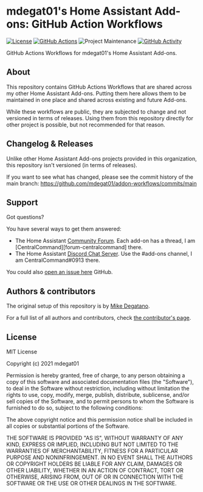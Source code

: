 # mdegat01's Home Assistant Add-ons: GitHub Action Workflows

[![License][license-shield]](LICENSE.md)
[![GitHub Actions][github-actions-shield]][github-actions]
![Project Maintenance][maintenance-shield]
[![GitHub Activity][commits-shield]][commits]

GitHub Actions Workflows for mdegat01's Home Assistant Add-ons.

## About

This repository contains GitHub Actions Workflows that are shared across my other
Home Assistant Add-ons. Putting them here allows them to be maintained in one place
and shared across existing and future Add-ons.

While these workflows are public, they are subjected to change and not
versioned in terms of releases. Using them from this repository directly for
other project is possible, but not recommended for that reason.

## Changelog & Releases

Unlike other Home Assistant Add-ons projects provided in this organization, this
repository isn't versioned (in terms of releases).

If you want to see what has changed, please see the commit history of the
main branch: <https://github.com/mdegat01/addon-workflows/commits/main>

## Support

Got questions?

You have several ways to get them answered:

- The Home Assistant [Community Forum][forum]. Each add-on has a thread, I am
  [CentralCommand][forum-centralcommand] there.
- The Home Assistant [Discord Chat Server][discord-ha]. Use the #add-ons channel,
  I am CentralCommand#0913 there.

You could also [open an issue here][issue] GitHub.

## Authors & contributors

The original setup of this repository is by [Mike Degatano][mdegat01].

For a full list of all authors and contributors,
check [the contributor's page][contributors].

## License

MIT License

Copyright (c) 2021 mdegat01

Permission is hereby granted, free of charge, to any person obtaining a copy
of this software and associated documentation files (the "Software"), to deal
in the Software without restriction, including without limitation the rights
to use, copy, modify, merge, publish, distribute, sublicense, and/or sell
copies of the Software, and to permit persons to whom the Software is
furnished to do so, subject to the following conditions:

The above copyright notice and this permission notice shall be included in all
copies or substantial portions of the Software.

THE SOFTWARE IS PROVIDED "AS IS", WITHOUT WARRANTY OF ANY KIND, EXPRESS OR
IMPLIED, INCLUDING BUT NOT LIMITED TO THE WARRANTIES OF MERCHANTABILITY,
FITNESS FOR A PARTICULAR PURPOSE AND NONINFRINGEMENT. IN NO EVENT SHALL THE
AUTHORS OR COPYRIGHT HOLDERS BE LIABLE FOR ANY CLAIM, DAMAGES OR OTHER
LIABILITY, WHETHER IN AN ACTION OF CONTRACT, TORT OR OTHERWISE, ARISING FROM,
OUT OF OR IN CONNECTION WITH THE SOFTWARE OR THE USE OR OTHER DEALINGS IN THE
SOFTWARE.

[commits-shield]: https://img.shields.io/github/commit-activity/y/mdegat01/addon-workflows.svg
[commits]: https://github.com/mdegat01/addon-workflows/commits/main
[contributors]: https://github.com/mdegat01/addon-workflows/graphs/contributors
[discord-ha]: https://discord.gg/c5DvZ4e
[discord-shield]: https://img.shields.io/discord/478094546522079232.svg
[forum-shield]: https://img.shields.io/badge/community-forum-brightgreen.svg
[forum]: https://community.home-assistant.io?u=CentralCommand
[mdegat01]: https://github.com/mdegat01
[github-actions-shield]: https://github.com/mdegat01/addon-workflows/actions/workflows/workflows-ci.yaml/badge.svg
[github-actions]: https://github.com/mdegat01/addon-workflows/actions/workflows/workflows-ci.yaml
[issue]: https://github.com/mdegat01/addon-workflows/issues
[license-shield]: https://img.shields.io/github/license/mdegat01/addon-workflows.svg
[maintenance-shield]: https://img.shields.io/maintenance/yes/2021.svg
[repository]: https://github.com/hassio-addons/repository
